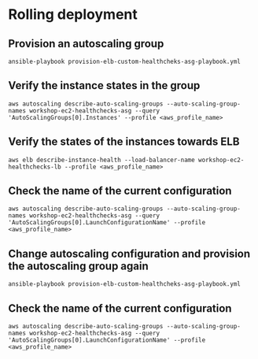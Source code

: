 # Rolling deployment

## Provision an autoscaling group

```
ansible-playbook provision-elb-custom-healthcheks-asg-playbook.yml
```

## Verify the instance states in the group
```
aws autoscaling describe-auto-scaling-groups --auto-scaling-group-names workshop-ec2-healthchecks-asg --query 'AutoScalingGroups[0].Instances' --profile <aws_profile_name>
```


## Verify the states of the instances towards ELB
```
aws elb describe-instance-health --load-balancer-name workshop-ec2-healthchecks-lb --profile <aws_profile_name> 
```

## Check the name of the current configuration
```
aws autoscaling describe-auto-scaling-groups --auto-scaling-group-names workshop-ec2-healthchecks-asg --query 'AutoScalingGroups[0].LaunchConfigurationName' --profile <aws_profile_name>
```

## Change autoscaling configuration and provision the autoscaling group again
```
ansible-playbook provision-elb-custom-healthcheks-asg-playbook.yml
```

## Check the name of the current configuration
```
aws autoscaling describe-auto-scaling-groups --auto-scaling-group-names workshop-ec2-healthchecks-asg --query 'AutoScalingGroups[0].LaunchConfigurationName' --profile <aws_profile_name>
```
